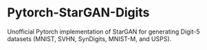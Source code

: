 # Pytorch-StarGAN-Digits
Unofficial Pytorch implementation of StarGAN for generating Digit-5 datasets (MNIST, SVHN, SynDigits, MNIST-M, and USPS).

